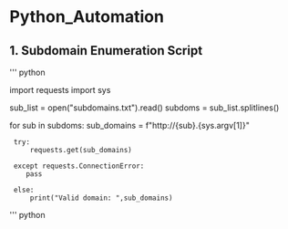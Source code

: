 # Python_Automation

## 1. Subdomain Enumeration Script

''' python

  import requests 
  import sys 

  sub_list = open("subdomains.txt").read() 
  subdoms = sub_list.splitlines()

  for sub in subdoms:
      sub_domains = f"http://{sub}.{sys.argv[1]}" 

     try:
         requests.get(sub_domains)
    
     except requests.ConnectionError: 
        pass
    
     else:
         print("Valid domain: ",sub_domains) 

''' python

